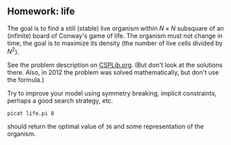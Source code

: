 ## Homework: life

The goal is to find a still (stable) live organism within $N\times N$ subsquare of an (infinite) board of Conway's game of life. The organism must not change in time, the goal is to maximize its density (the number of live cells divided by $N^2$). 

See the problem description on [CSPLib.org](https://www.csplib.org/Problems/prob032/). (But don't look at the solutions there. Also, in 2012 the problem was solved mathematically, but don't use the formula.)

Try to improve your model using symmetry breaking, implicit constraints, perhaps a good search strategy, etc.

```
picat life.pi 8
```
should return the optimal value of `36` and some representation of the organism.

